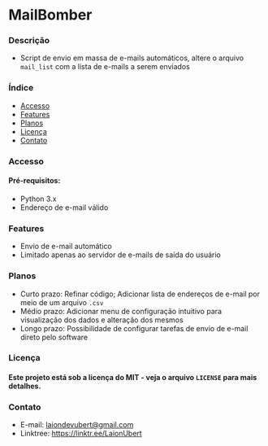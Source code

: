 # MailBomber
### Descrição
- Script de envio em massa de e-mails automáticos, altere o arquivo `mail_list` com a lista de e-mails a serem enviados


### Índice
- [Accesso](#accesso)
- [Features](#features)
- [Planos](#planos)
- [Licença](#licença)
- [Contato](#contato)


### Accesso
#### Pré-requisitos:
- Python 3.x
- Endereço de e-mail válido 


### Features
- Envio de e-mail automático
- Limitado apenas ao servidor de e-mails de saída do usuário


### Planos
- Curto prazo: Refinar código; Adicionar lista de endereços de e-mail por meio de um arquivo `.csv`
- Médio prazo: Adicionar menu de configuração intuitivo para visualização dos dados e alteração dos mesmos
- Longo prazo: Possibilidade de configurar tarefas de envio de e-mail direto pelo software


### Licença
#### Este projeto está sob a licença do MIT - veja o arquivo `LICENSE` para mais detalhes.


### Contato
- E-mail: laiondevubert@gmail.com
- Linktree: https://linktr.ee/LaionUbert